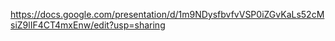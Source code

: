 
https://docs.google.com/presentation/d/1m9NDysfbvfvVSP0iZGvKaLs52cMsiZ9lIF4CT4mxEnw/edit?usp=sharing
